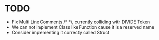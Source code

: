 TODO
====

* Fix Multi Line Comments /* */, currently colliding with DIVIDE Token
* We can not implement Class like Function cause it is a reserved name
* Consider implementing it correctly called Struct
